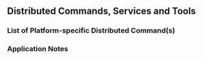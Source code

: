 ## Distributed Commands, Services and Tools

### List of Platform-specific Distributed Command(s)

### Application Notes
